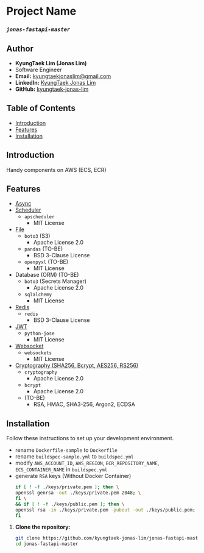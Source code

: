 # Project Name
### *`jonas-fastapi-master`*

## Author
- **KyungTaek Lim (Jonas Lim)**
- Software Engineer
- **Email:** kyungtaekjonaslim@gmail.com
- **LinkedIn:** [KyungTaek Jonas Lim](https://www.linkedin.com/in/kyungtaek-jonas-lim)
- **GitHub:** [kyungtaek-jonas-lim](https://github.com/kyungtaek-jonas-lim)

## Table of Contents
- [Introduction](#introduction)
- [Features](#features)
- [Installation](#installation)

## Introduction
Handy components on AWS (ECS, ECR)

## Features
- [Async](https://github.com/kyungtaek-jonas-lim/jonas-fastapi-master/blob/main/backend/app/routes/v1/routes/async_routes_v1.py)
- [Scheduler](https://github.com/kyungtaek-jonas-lim/jonas-fastapi-master/blob/main/backend/app/scheduler.py)
  - `apscheduler`
    - MIT License
- [File](https://github.com/kyungtaek-jonas-lim/jonas-fastapi-master/blob/main/backend/app/routes/v1/routes/file_routes_v1.py)
  - `boto3` (S3)
    - Apache License 2.0
  - `pandas` (TO-BE)
    - BSD 3-Clause License
  - `openpyxl` (TO-BE)
    - MIT License
- Database (ORM) (TO-BE)
  - `boto3` (Secrets Manager)
    - Apache License 2.0
  - `sqlalchemy`
    - MIT License
- [Redis](https://github.com/kyungtaek-jonas-lim/jonas-fastapi-master/blob/main/backend/app/routes/v1/routes/redis_routes_v1.py)
  - `redis`
    - BSD 3-Clause License
- [JWT](https://github.com/kyungtaek-jonas-lim/jonas-fastapi-master/blob/main/backend/app/routes/v1/routes/jwt_routes_v1.py)
  - `python-jose`
    - MIT License
- [Websocket](https://github.com/kyungtaek-jonas-lim/jonas-fastapi-master/blob/main/backend/app/routes/v1/routes/websocket_routes_v1.py)
  - `websockets`
    - MIT License
- [Cryptography (SHA256, Bcrypt, AES256, RS256)](https://github.com/kyungtaek-jonas-lim/jonas-fastapi-master/blob/main/backend/app/routes/v1/routes/cryptography_routes_v1.py)
  - `cryptography`
    - Apache License 2.0
  - `bcrypt`
    - Apache License 2.0
  - (TO-BE)
    - RSA, HMAC, SHA3-256, Argon2, ECDSA 

## Installation
Follow these instructions to set up your development environment.
  - rename `Dockerfile-sample` to `Dockerfile`
  - rename `buildspec-sample.yml` to `buildspec.yml`
  - modify `AWS_ACCOUNT_ID`, `AWS_REGION`, `ECR_REPOSITORY_NAME`, `ECS_CONTAINER_NAME` in `buildspec.yml`
  - generate `RSA` keys (Without Docker Container)
    ```bash
    if [ ! -f ./keys/private.pem ]; then \
    openssl genrsa -out ./keys/private.pem 2048; \
    fi \
    && if [ ! -f ./keys/public.pem ]; then \
    openssl rsa -in ./keys/private.pem -pubout -out ./keys/public.pem; \
    fi
    ```

1. **Clone the repository:**

   ```bash
   git clone https://github.com/kyungtaek-jonas-lim/jonas-fastapi-master.git
   cd jonas-fastapi-master
   ```
